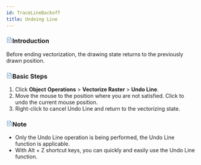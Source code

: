 ```yaml
---
id: TraceLineBackoff
title: Undoing Line
---
```

### ![](../../../img/read.gif)Introduction

Before ending vectorization, the drawing state returns to the previously drawn position.

### ![](../../../img/read.gif)Basic Steps

  1. Click **Object** **Operations** > **Vectorize Raster** > **Undo Line**.
  2. Move the mouse to the position where you are not satisfied. Click to undo the current mouse position.
  3. Right-click to cancel Undo Line and return to the vectorizing state. 

### ![](../../../img/read.gif)Note

  * Only the Undo Line operation is being performed, the Undo Line function is applicable.
  * With Alt + Z shortcut keys, you can quickly and easily use the Undo Line function.